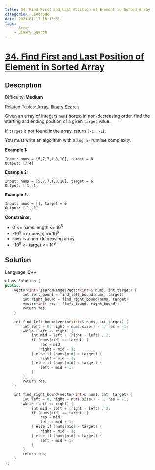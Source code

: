 ```yaml
---
title: 34. Find First and Last Position of Element in Sorted Array
categories: Leetcode
date: 2023-01-17 16:17:31
tags:
    - Array
    - Binary Search
---
```


# [34\. Find First and Last Position of Element in Sorted Array](https://leetcode.com/problems/find-first-and-last-position-of-element-in-sorted-array/)

## Description

Difficulty: **Medium**

Related Topics: [Array](https://leetcode.com/tag/array/), [Binary Search](https://leetcode.com/tag/binary-search/)

Given an array of integers `nums` sorted in non-decreasing order, find the starting and ending position of a given `target` value.

If `target` is not found in the array, return `[-1, -1]`.

You must write an algorithm with `O(log n)` runtime complexity.

**Example 1:**

```
Input: nums = [5,7,7,8,8,10], target = 8
Output: [3,4]
```

**Example 2:**

```
Input: nums = [5,7,7,8,8,10], target = 6
Output: [-1,-1]
```

**Example 3:**

```
Input: nums = [], target = 0
Output: [-1,-1]
```

**Constraints:**

*   0 <= nums.length <= 10<sup>5</sup>
*   -10<sup>9</sup> <= nums[i] <= 10<sup>9</sup>
*   `nums` is a non-decreasing array.
*   -10<sup>9</sup> <= target <= 10<sup>9</sup>

## Solution

Language: **C++**

```C++
class Solution {
public:
    vector<int> searchRange(vector<int>& nums, int target) {
        int left_bound = find_left_bound(nums, target);
        int right_bound = find_right_bound(nums, target);
        vector<int> res = {left_bound, right_bound}; 
        return res;
    }

    int find_left_bound(vector<int>& nums, int target) {
        int left = 0, right = nums.size() - 1, res = -1;
        while (left <= right) {
            int mid = left + (right - left) / 2;
            if (nums[mid] == target) {
                res = mid;
                right = mid - 1;
            } else if (nums[mid] > target) {
                right = mid - 1;
            } else if (nums[mid] < target) {
                left = mid + 1;
            }
        }
        return res;
    }

    int find_right_bound(vector<int>& nums, int  target) {
        int left = 0, right = nums.size() - 1, res = -1;
        while (left <= right) {
            int mid = left + (right - left) / 2;
            if (nums[mid] == target) {
                res = mid;
                left = mid + 1;
            } else if (nums[mid] > target) {
                right = mid - 1;
            } else if (nums[mid] < target) {
                left = mid + 1;
            }
        }
        return res;
    }
};
```